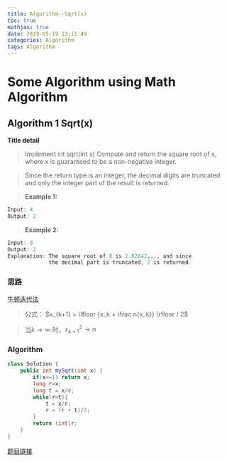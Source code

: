 ```yaml
---
title: Algorithm--Sqrt(x)
toc: true
mathjax: true
date: 2019-05-19 13:11:49
categories: Algorithm
tags: Algorithm
---
```


# Some Algorithm using Math Algorithm

## **Algorithm 1 Sqrt(x)**

**Title detail**

>Implement int sqrt(int x)
>Compute and return the square root of x, where x is guaranteed to be a non-negative integer.

>Since the return type is an integer, the decimal digits are truncated and only the integer part of the result is returned.

>**Example 1:**
```Java
Input: 4
Output: 2
```
>**Example 2:**
```Java
Input: 8
Output: 2
Explanation: The square root of 8 is 2.82842..., and since 
             the decimal part is truncated, 2 is returned.
```
### **思路**

[牛顿迭代法](https://en.wikipedia.org/wiki/Integer_square_root#Using_only_integer_division)

>公式： $x_{k+1} = \lfloor {x_k + \frac n{x_k}} \rfloor / 2$

>当$k \rightarrow \infty$ 时，${x_{k+1}}^2 \rightarrow  n$

### **Algorithm**

```Java
class Solution {
    public int mySqrt(int x) {
        if(x<=1) return x;
        long r=x;
        long t = x/r;
        while(r>t){
            t = x/r;
            r = (r + t)/2;
        }
        return (int)r;
    }
}
```
[题目链接](https://leetcode-cn.com/problems/sqrtx/)